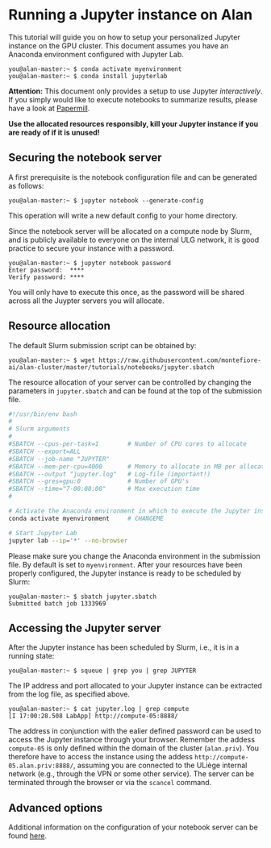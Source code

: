 # Running a Jupyter instance on Alan

This tutorial will guide you on how to setup your personalized Jupyter instance on the GPU cluster. This document assumes you have an Anaconda environment configured with Jupyter Lab.
```console
you@alan-master:~ $ conda activate myenvironment
you@alan-master:~ $ conda install jupyterlab
```

**Attention:** This document only provides a setup to use Jupyter *interactively*. If you simply would like to execute notebooks to summarize results, please have a look at [Papermill](https://github.com/nteract/papermill).

**Use the allocated resources responsibly, kill your Jupyter instance if you are ready of if it is unused!**

## Securing the notebook server

A first prerequisite is the notebook configuration file and can be generated as follows:
```console
you@alan-master:~ $ jupyter notebook --generate-config
```
This operation will write a new default config to your home directory.

Since the notebook server will be allocated on a compute node by Slurm, and is publicly available to everyone on the internal ULG network, it is good practice to secure your instance with a password.
```console
you@alan-master:~ $ jupyter notebook password
Enter password:  ****
Verify password: ****
```
You will only have to execute this once, as the password will be shared across all the Juypter servers you will allocate.

## Resource allocation
The default Slurm submission script can be obtained by:
```console
you@alan-master:~ $ wget https://raw.githubusercontent.com/montefiore-ai/alan-cluster/master/tutorials/notebooks/jupyter.sbatch
```
The resource allocation of your server can be controlled by changing the parameters in `jupyter.sbatch` and can be found at the top of the submission file.
```bash
#!/usr/bin/env bash
#
# Slurm arguments
#
#SBATCH --cpus-per-task=1        # Number of CPU cores to allocate
#SBATCH --export=ALL
#SBATCH --job-name "JUPYTER"
#SBATCH --mem-per-cpu=4000       # Memory to allocate in MB per allocated CPU core
#SBATCH --output "jupyter.log"   # Log-file (important!)
#SBATCH --gres=gpu:0             # Number of GPU's
#SBATCH --time="7-00:00:00"      # Max execution time
#

# Activate the Anaconda environment in which to execute the Jupyter instance.
conda activate myenvironment     # CHANGEME

# Start Jupyter Lab
jupyter lab --ip='*' --no-browser
```
Please make sure you change the Anaconda environment in the submission file. By default is set to `myenvironment`. After your resources have been properly configured, the Jupyter instance is ready to be scheduled by Slurm:
```console
you@alan-master:~ $ sbatch jupyter.sbatch
Submitted batch job 1333969
```

## Accessing the Jupyter server

After the Jupyter instance has been scheduled by Slurm, i.e., it is in a running state:
```console
you@alan-master:~ $ squeue | grep you | grep JUPYTER
```
The IP address and port allocated to your Jupyter instance can be extracted from the log file, as specified above.
```console
you@alan-master:~ $ cat jupyter.log | grep compute
[I 17:00:28.508 LabApp] http://compute-05:8888/
```
The address in conjunction with the ealier defined password can be used to access the Jupyter instance through your browser.
Remember the addess `compute-05` is only defined within the domain of the cluster (`alan.priv`). You therefore have to access
the instance using the addess `http://compute-05.alan.priv:8888/`, 
assuming you are connected to the ULiège internal network (e.g., through the VPN or some other service). The server can be terminated through the browser or via the `scancel` command.

## Advanced options

Additional information on the configuration of your notebook server can be found [here](https://jupyter-notebook.readthedocs.io/en/stable/public_server.html).
